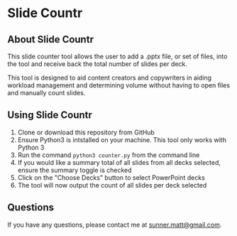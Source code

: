 # Slide Countr

## About Slide Countr

This slide counter tool allows the user to add a .pptx file, or set of files, into the tool and receive back the total number of slides per deck.

This tool is designed to aid content creators and copywriters in aiding workload management and determining volume without having to open files and manually count slides.

## Using Slide Countr

1. Clone or download this repository from GitHub
2. Ensure Python3 is intstalled on your machine. This tool only works with Python 3
3. Run the command `python3 counter.py` from the command line
4. If you would like a summary total of all slides from all decks selected, ensure the summary toggle is checked
5. Click on the "Choose Decks" button to select PowerPoint decks
6. The tool will now output the count of all slides per deck selected

## Questions

If you have any questions, please contact me at sunner.matt@gmail.com.
